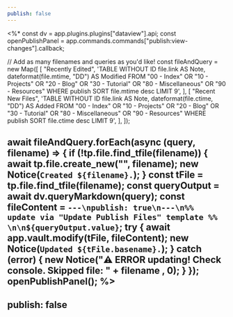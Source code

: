 ```yaml
---
publish: false
---
```


<%*
const dv = app.plugins.plugins["dataview"].api;
const openPublishPanel = app.commands.commands["publish:view-changes"].callback;

// Add as many filenames and queries as you'd like!
const fileAndQuery = new Map([
  [
    "Recently Edited",
    'TABLE WITHOUT ID file.link AS Note, dateformat(file.mtime, "DD") AS Modified FROM "00 - Index" OR "10 - Projects" OR "20 - Blog" OR "30 - Tutorial" OR "80 - Miscellaneous" OR "90 - Resources" WHERE publish SORT file.mtime desc LIMIT 9',
  ],
  [
    "Recent New Files",
    'TABLE WITHOUT ID file.link AS Note, dateformat(file.ctime, "DD") AS Added FROM "00 - Index" OR "10 - Projects" OR "20 - Blog" OR "30 - Tutorial" OR "80 - Miscellaneous" OR "90 - Resources" WHERE publish SORT file.ctime desc LIMIT 9',
  ],
]);

await fileAndQuery.forEach(async (query, filename) => {
  if (!tp.file.find_tfile(filename)) {
    await tp.file.create_new("", filename);
    new Notice(`Created ${filename}.`);
  }
  const tFile = tp.file.find_tfile(filename);
  const queryOutput = await dv.queryMarkdown(query);
  const fileContent = `---\npublish: true\n---\n%% update via "Update Publish Files" template %% \n\n${queryOutput.value}`;
  try {
    await app.vault.modify(tFile, fileContent);
    new Notice(`Updated ${tFile.basename}.`);
  } catch (error) {
    new Notice("⚠️ ERROR updating! Check console. Skipped file: " + filename , 0);
  }
});
openPublishPanel();
%>
---
publish: false
---


